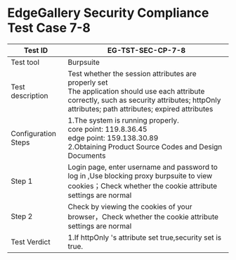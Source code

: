 # EdgeGallery Security Compliance Test Case 7-8

|Test ID   |EG-TST-SEC-CP-7-8   |
| ------------ | ------------ |
|Test tool   |Burpsuite   |
|Test description   |Test whether the session attributes are properly set<br>The application should use each attribute correctly, such as security attributes; httpOnly attributes; path attributes; expired attributes|
|Configuration Steps   |1.The system is running properly.<br>core point: 119.8.36.45<br>edge point: 159.138.30.89<br>2.Obtaining Product Source Codes and Design Documents   |
|Step 1   |Login page, enter username and password to log in ,Use blocking proxy burpsuite to view cookies；Check whether the cookie attribute settings are normal |
|Step 2   |Check by viewing the cookies of your browser，Check whether the cookie attribute settings are normal |
|Test Verdict   |1.If httpOnly 's attribute set true,security set is true. |